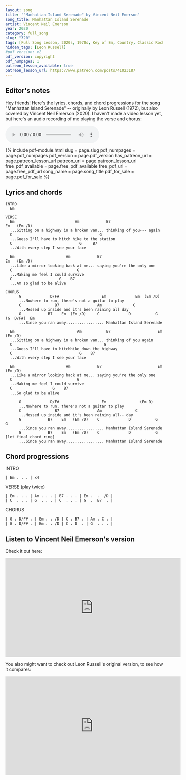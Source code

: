 ```yaml
---
layout: song
title: '"Manhattan Island Serenade" by Vincent Neil Emerson'
song_title: Manhattan Island Serenade
artist: Vincent Neil Emerson
year: 2020
category: full_song
slug: "320"
tags: [Full Song Lesson, 2020s, 1970s, Key of Em, Country, Classic Rock]
hidden_tags: [Leon Russell]
#pdf_version: v2
pdf_version: copyright
pdf_numpages: 1
patreon_lesson_available: true
patreon_lesson_url: https://www.patreon.com/posts/41023187
---
```


<!-- patreon_lesson_available: true
patreon_lesson_url: https://www.patreon.com/posts/40474671 -->

<!-- https://youtu.be/SyahJJ332uk -->

## Editor's notes

Hey friends! Here's the lyrics, chords, and chord progressions for the song "Manhattan Island Serenade" -- originally by Leon Russell (1972), but also covered by Vincent Neil Emerson (2020). I haven't made a video lesson yet, but here's an audio recording of me playing the verse and chorus:

<audio controls>
  <source src="/audio/323_mis_playthrough.mp3" type="audio/mpeg">
Your browser does not support the audio element.
</audio>

{% include pdf-module.html slug = page.slug pdf_numpages = page.pdf_numpages pdf_version = page.pdf_version has_patreon_url = page.patreon_lesson_url patreon_url = page.patreon_lesson_url free_pdf_available = page.free_pdf_available free_pdf_url = page.free_pdf_url song_name = page.song_title pdf_for_sale = page.pdf_for_sale %}

## Lyrics and chords

    INTRO
      Em

    VERSE
      Em                           Am            B7                      Em   (Em /D)
      ...Sitting on a highway in a broken van... thinking of you--- again
      C                                       G
      ...Guess I'll have to hitch hike to the station
      C                              G     B7
      ...With every step I see your face

      Em                       Am            B7                          Em   (Em /D)
      ...Like a mirror looking back at me... saying you're the only one
      C                             G
      ...Making me feel I could survive
      C                     G    B7
      ...Am so glad to be alive

    CHORUS
          G             D/F#                   Em             Em  (Em /D)
          ...Nowhere to run, there's not a guitar to play
          C               B7                 Am              C
          ...Messed up inside and it's been raining all day
          G            B7    Em  (Em /D)     C             D           G    (G  D/F#)  Em
          ...Since you ran away................. Manhattan Island Serenade

      Em                            Am           B7                     Em    (Em /D)
      ...Sitting on a highway in a broken van... thinking of you again
      C                                         G
      ...Guess I'll have to hitchhike down the highway
      C                              G    B7
      ...With every step I see your face

      Em                       Am            B7                         Em    (Em /D)
      ...Like a mirror looking back at me... saying you're the only one
      C                             G
      ...Making me feel I could survive
      C                  G    B7
      ...So glad to be alive

          G             D/F#                   Em               (Em D)
          ...Nowhere to run, there's not a guitar to play
          C               B7                 Am               C
          ...Messed up inside and it's been raining all-- day
          G            B7    Em   (Em /D)    C             D           G     G
          ...Since you ran away................. Manhattan Island Serenade
          G            B7    Em   (Em /D)    C             D           G [let final chord ring]
          ...Since you ran away................. Manhattan Island Serenade

## Chord progressions

INTRO

    | Em . . . | x4

VERSE (play twice)

    | Em . . . | Am . . . | B7 . . . | Em .  .  /D |
    | C  . . . | G  . . . | C  . . . | G  .  B7  . |

CHORUS

    | G . D/F# . | Em . . /D | C . B7 . | Am . C . |
    | G . D/F# . | Em . . /D | C . D  . | G  . . . |

## Listen to Vincent Neil Emerson's version

Check it out here:

<iframe width="560" height="315" src="https://www.youtube.com/embed/aG4EcixbNL4" frameborder="0" allow="accelerometer; autoplay; encrypted-media; gyroscope; picture-in-picture" allowfullscreen></iframe>

You also might want to check out Leon Russell's original version, to see how it compares:

<iframe width="560" height="315" src="https://www.youtube.com/embed/I7kcYEzOoN4" frameborder="0" allow="accelerometer; autoplay; encrypted-media; gyroscope; picture-in-picture" allowfullscreen></iframe>
